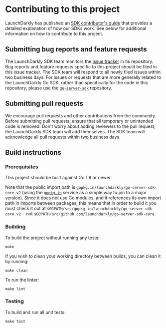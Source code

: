 # Contributing to this project
 
LaunchDarkly has published an [SDK contributor's guide](https://docs.launchdarkly.com/docs/sdk-contributors-guide) that provides a detailed explanation of how our SDKs work. See below for additional information on how to contribute to this project.
 
## Submitting bug reports and feature requests

The LaunchDarkly SDK team monitors the [issue tracker](https://github.com/launchdarkly/go-server-sdk-core/issues) in tis repository. Bug reports and feature requests specific to this project should be filed in this issue tracker. The SDK team will respond to all newly filed issues within two business days. For issues or requests that are more generally related to the LaunchDarkly Go SDK, rather than specifically for the code in this repository, please use the [`go-server-sdk`](https://github.com/launchdarkly/go-server-sdk) repository.
 
## Submitting pull requests
 
We encourage pull requests and other contributions from the community. Before submitting pull requests, ensure that all temporary or unintended code is removed. Don't worry about adding reviewers to the pull request; the LaunchDarkly SDK team will add themselves. The SDK team will acknowledge all pull requests within two business days.
 
## Build instructions
 
### Prerequisites
 
This project should be built against Go 1.8 or newer.

Note that the public import path is `gopkg.in/launchdarkly/go-server-sdk-core.v2` (using the [`gopkg.in`](https://labix.org/gopkg.in) service as a simple way to pin to a major version). Since it does not use Go modules, and it references its own import path in imports between packages, this means that in order to build it you must check it out at `$GOPATH/src/gopkg.in/launchdarkly/go-server-sdk-core.v2`-- not `$GOPATH/src/github.com/launchdarkly/go-server-sdk-core`.

### Building

To build the project without running any tests:
```
make
```

If you wish to clean your working directory between builds, you can clean it by running:
```
make clean
```

To run the linter:
```
make lint
```

### Testing
 
To build and run all unit tests:
```
make test
```
